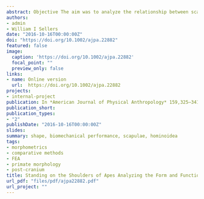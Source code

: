 ```yaml
---
abstract: Objective The aim was to analyze the relationship between scapular form and function in hominoids by using geometric morphometrics (GM) and finite element analysis (FEA). Methods FEA was used to analyze the biomechanical performance of different hominoid scapulae by simulating static postural scenarios. GM was used to quantify scapular shape differences and the relationship between form and function was analyzed by applying both multivariate-multiple regressions and phylogenetic generalized leastsquares regressions (PGLS). Results Although it has been suggested that primate scapular morphology is mainly a product of function rather than phylogeny, our results showed that shape has a significant phylogenetic signal. There was a significant relationship between scapular shape and its biomechanical performance; hence at least part of the scapular shape variation is due to non-phylogenetic factors, probably related to functional demands. Discussion This study has shown that a combined approach using GM and FEAwas able to cast some light regarding the functional and phylogenetic contributions in hominoid scapular morphology, thus contributing to a better insight of the association between scapular form and function.
authors:
- admin
- William I Sellers
date: "2016-10-16T00:00:00Z"
doi: "https://doi.org/10.1002/ajpa.22882"
featured: false
image:
  caption: 'https://doi.org/10.1002/ajpa.22882'
  focal_point: ""
  preview_only: false
links:
- name: Online version
  url:  https://doi.org/10.1002/ajpa.22882
projects:
- internal-project
publication: In *American Journal of Physical Anthropology* 159,325–341 (2016)
publication_short: 
publication_types:
- "2"
publishDate: "2016-10-16T00:00:00Z"
slides: 
summary: shape, biomechanical performance, scapulae, hominoidea
tags: 
- morphometrics
- comparative methods
- FEA
- primate morphology
- post-cranium
title: Standing on the Shoulders of Apes Analyzing the Form and Function of the Hominoid Scapula Using Geometric Morphometrics and Finite Element Analysis
url_pdf: "files/pdf/ajpa22882.pdf"
url_project: ""
---
```


